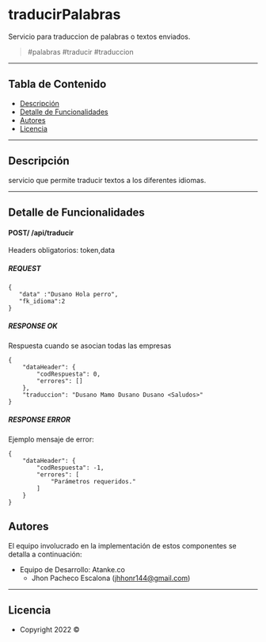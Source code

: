 # traducirPalabras

Servicio para traduccion de palabras o textos enviados.

>  #palabras #traducir #traduccion

---
## Tabla de Contenido

- [Descripción](#descripción)
- [Detalle de Funcionalidades](#detalle-de-funcionalidades)
- [Autores](#autores)
- [Licencia](#licencia)

---

## Descripción

servicio que permite traducir textos a los diferentes idiomas.

---

## Detalle de Funcionalidades

#### POST/ /api/traducir

Headers obligatorios: token,data

##### REQUEST
```
{
   "data" :"Dusano Hola perro",
   "fk_idioma":2           
}       

```

##### RESPONSE OK
Respuesta cuando se asocian todas las empresas
```
{
    "dataHeader": {
        "codRespuesta": 0,
        "errores": []
    },
    "traduccion": "Dusano Mamo Dusano Dusano <Saludos>"
}

```
##### RESPONSE ERROR
Ejemplo mensaje de error:
```
{
    "dataHeader": {
        "codRespuesta": -1,
        "errores": [
            "Parámetros requeridos."
        ]
    }
}

```
## Autores

El equipo involucrado en la implementación de estos componentes se detalla a continuación:

- Equipo de Desarrollo: Atanke.co
    - Jhon Pacheco Escalona (jhhonr144@gmail.com)
---

## Licencia

- Copyright 2022 ©